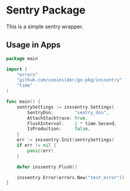 # Sentry Package


This is a simple sentry wrapper.

## Usage in Apps
```go
package main

import (
	"errors"
	"github.com/useinsider/go-pkg/inssentry"
	"time"
)

func main() {
	sentrySettings := inssentry.Settings{
		SentryDsn:        "sentry_dsn",
		AttachStacktrace: true,
		FlushInterval:    2 * time.Second,
		IsProduction:     false,
	}
	err := inssentry.Init(sentrySettings)
	if err != nil {
		panic(err)
	}

	defer inssentry.Flush()

	inssentry.Error(errors.New("test_error"))
}
```
